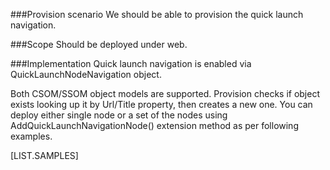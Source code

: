 <!-- M2-TODO -->
<properties
	  pageTitle="QuickLaunchNavigationNodeDefinition"
    pageName="QuickLaunchNavigationNodeDefinition"
    parentPageId="12771"
/>

###Provision scenario
We should be able to provision the quick launch navigation.

###Scope
Should be deployed under web.

###Implementation
Quick launch navigation is enabled via QuickLaunchNodeNavigation object.

Both CSOM/SSOM object models are supported. 
Provision checks if object exists looking up it by Url/Title property, then creates a new one. 
You can deploy either single node or a set of the nodes using AddQuickLaunchNavigationNode() extension method as per following examples.

[LIST.SAMPLES]